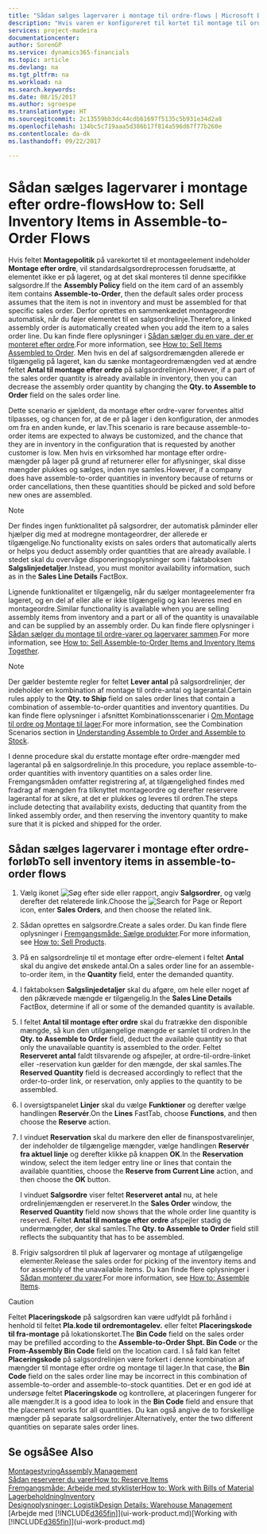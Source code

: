 ```yaml
---
title: "Sådan sælges lagervarer i montage til ordre-flows | Microsoft Docs"
description: "Hvis varen er konfigureret til kortet til montage til ordre, vil standardsalgsordreprocessen forudsætte, at varen ikke er på lageret, og at den skal monteres til denne specifikke salgsordre. Derfor oprettes en sammenkædet montageordre automatisk, når du føjer elementet til en salgsordrelinje."
services: project-madeira
documentationcenter: 
author: SorenGP
ms.service: dynamics365-financials
ms.topic: article
ms.devlang: na
ms.tgt_pltfrm: na
ms.workload: na
ms.search.keywords: 
ms.date: 08/15/2017
ms.author: sgroespe
ms.translationtype: HT
ms.sourcegitcommit: 2c13559bb3dc44cdb61697f5135c5b931e34d2a8
ms.openlocfilehash: 134bc5c719aaa5d386b17f814a596d67f77b260e
ms.contentlocale: da-dk
ms.lasthandoff: 09/22/2017

---
```

# <a name="how-to-sell-inventory-items-in-assemble-to-order-flows"></a><span data-ttu-id="94ee0-104">Sådan sælges lagervarer i montage efter ordre-flows</span><span class="sxs-lookup"><span data-stu-id="94ee0-104">How to: Sell Inventory Items in Assemble-to-Order Flows</span></span>
<span data-ttu-id="94ee0-105">Hvis feltet **Montagepolitik** på varekortet til et montageelement indeholder **Montage efter ordre**, vil standardsalgsordreprocessen forudsætte, at elementet ikke er på lageret, og at det skal monteres til denne specifikke salgsordre.</span><span class="sxs-lookup"><span data-stu-id="94ee0-105">If the **Assembly Policy** field on the item card of an assembly item contains **Assemble-to-Order**, then the default sales order process assumes that the item is not in inventory and must be assembled for that specific sales order.</span></span> <span data-ttu-id="94ee0-106">Derfor oprettes en sammenkædet montageordre automatisk, når du føjer elementet til en salgsordrelinje.</span><span class="sxs-lookup"><span data-stu-id="94ee0-106">Therefore, a linked assembly order is automatically created when you add the item to a sales order line.</span></span> <span data-ttu-id="94ee0-107">Du kan finde flere oplysninger i [Sådan sælger du en vare, der er monteret efter ordre](assembly-how-to-sell-items-assembled-to-order.md).</span><span class="sxs-lookup"><span data-stu-id="94ee0-107">For more information, see [How to: Sell Items Assembled to Order](assembly-how-to-sell-items-assembled-to-order.md).</span></span> <span data-ttu-id="94ee0-108">Men hvis en del af salgsordremængden allerede er tilgængelig på lageret, kan du sænke montageordremængden ved at ændre feltet **Antal til montage efter ordre** på salgsordrelinjen.</span><span class="sxs-lookup"><span data-stu-id="94ee0-108">However, if a part of the sales order quantity is already available in inventory, then you can decrease the assembly order quantity by changing the **Qty. to Assemble to Order** field on the sales order line.</span></span>  

<span data-ttu-id="94ee0-109">Dette scenario er sjældent, da montage efter ordre-varer forventes altid tilpasses, og chancen for, at de er på lager i den konfiguration, der anmodes om fra en anden kunde, er lav.</span><span class="sxs-lookup"><span data-stu-id="94ee0-109">This scenario is rare because assemble-to-order items are expected to always be customized, and the chance that they are in inventory in the configuration that is requested by another customer is low.</span></span> <span data-ttu-id="94ee0-110">Men hvis en virksomhed har montage efter ordre-mængder på lager på grund af returnerer eller for aflysninger, skal disse mængder plukkes og sælges, inden nye samles.</span><span class="sxs-lookup"><span data-stu-id="94ee0-110">However, if a company does have assemble-to-order quantities in inventory because of returns or order cancellations, then these quantities should be picked and sold before new ones are assembled.</span></span>  

> [!NOTE]  
>  <span data-ttu-id="94ee0-111">Der findes ingen funktionalitet på salgsordrer, der automatisk påminder eller hjælper dig med at modregne montageordrer, der allerede er tilgængelige.</span><span class="sxs-lookup"><span data-stu-id="94ee0-111">No functionality exists on sales orders that automatically alerts or helps you deduct assembly order quantities that are already available.</span></span> <span data-ttu-id="94ee0-112">I stedet skal du overvåge disponeringsoplysninger som i faktaboksen **Salgslinjedetaljer**.</span><span class="sxs-lookup"><span data-stu-id="94ee0-112">Instead, you must monitor availability information, such as in the **Sales Line Details** FactBox.</span></span>  

<span data-ttu-id="94ee0-113">Lignende funktionalitet er tilgængelig, når du sælger montageelementer fra lageret, og en del af eller alle er ikke tilgængelig og kan leveres med en montageordre.</span><span class="sxs-lookup"><span data-stu-id="94ee0-113">Similar functionality is available when you are selling assembly items from inventory and a part or all of the quantity is unavailable and can be supplied by an assembly order.</span></span> <span data-ttu-id="94ee0-114">Du kan finde flere oplysninger i [Sådan sælger du montage til ordre-varer og lagervarer sammen](assembly-how-to-sell-assemble-to-order-items-and-inventory-items-together.md).</span><span class="sxs-lookup"><span data-stu-id="94ee0-114">For more information, see [How to: Sell Assemble-to-Order Items and Inventory Items Together](assembly-how-to-sell-assemble-to-order-items-and-inventory-items-together.md).</span></span>  

> [!NOTE]  
>  <span data-ttu-id="94ee0-115">Der gælder bestemte regler for feltet **Lever antal** på salgsordrelinjer, der indeholder en kombination af montage til ordre-antal og lagerantal.</span><span class="sxs-lookup"><span data-stu-id="94ee0-115">Certain rules apply to the **Qty. to Ship** field on sales order lines that contain a combination of assemble-to-order quantities and inventory quantities.</span></span> <span data-ttu-id="94ee0-116">Du kan finde flere oplysninger i afsnittet Kombinationsscenarier i [Om Montage til ordre og Montage til lager](assembly-assemble-to-order-or-assemble-to-stock.md).</span><span class="sxs-lookup"><span data-stu-id="94ee0-116">For more information, see the Combination Scenarios section in [Understanding Assemble to Order and Assemble to Stock](assembly-assemble-to-order-or-assemble-to-stock.md).</span></span>  

<span data-ttu-id="94ee0-117">I denne procedure skal du erstatte montage efter ordre-mængder med lagerantal på en salgsordrelinje.</span><span class="sxs-lookup"><span data-stu-id="94ee0-117">In this procedure, you replace assemble-to-order quantities with inventory quantities on a sales order line.</span></span> <span data-ttu-id="94ee0-118">Fremgangsmåden omfatter registrering af, at tilgængelighed findes med fradrag af mængden fra tilknyttet montageordre og derefter reservere lagerantal for at sikre, at det er plukkes og leveres til ordren.</span><span class="sxs-lookup"><span data-stu-id="94ee0-118">The steps include detecting that availability exists, deducting that quantity from the linked assembly order, and then reserving the inventory quantity to make sure that it is picked and shipped for the order.</span></span>  

## <a name="to-sell-inventory-items-in-assemble-to-order-flows"></a><span data-ttu-id="94ee0-119">Sådan sælges lagervarer i montage efter ordre-forløb</span><span class="sxs-lookup"><span data-stu-id="94ee0-119">To sell inventory items in assemble-to-order flows</span></span>  
1.  <span data-ttu-id="94ee0-120">Vælg ikonet ![Søg efter side eller rapport](media/ui-search/search_small.png "Ikonet Søg efter side eller rapport"), angiv **Salgsordrer**, og vælg derefter det relaterede link.</span><span class="sxs-lookup"><span data-stu-id="94ee0-120">Choose the ![Search for Page or Report](media/ui-search/search_small.png "Search for Page or Report icon") icon, enter **Sales Orders**, and then choose the related link.</span></span>  
2.  <span data-ttu-id="94ee0-121">Sådan oprettes en salgsordre.</span><span class="sxs-lookup"><span data-stu-id="94ee0-121">Create a sales order.</span></span> <span data-ttu-id="94ee0-122">Du kan finde flere oplysninger i [Fremgangsmåde: Sælge produkter](sales-how-sell-products.md).</span><span class="sxs-lookup"><span data-stu-id="94ee0-122">For more information, see [How to: Sell Products](sales-how-sell-products.md).</span></span>  
3.  <span data-ttu-id="94ee0-123">På en salgsordrelinje til et montage efter ordre-element i feltet **Antal** skal du angive det ønskede antal.</span><span class="sxs-lookup"><span data-stu-id="94ee0-123">On a sales order line for an assemble-to-order item, in the **Quantity** field, enter the demanded quantity.</span></span>  
4.  <span data-ttu-id="94ee0-124">I faktaboksen **Salgslinjedetaljer** skal du afgøre, om hele eller noget af den påkrævede mængde er tilgængelig.</span><span class="sxs-lookup"><span data-stu-id="94ee0-124">In the **Sales Line Details** FactBox, determine if all or some of the demanded quantity is available.</span></span>  
5.  <span data-ttu-id="94ee0-125">I feltet **Antal til montage efter ordre** skal du fratrække den disponible mængde, så kun den utilgængelige mængde er samlet til ordren.</span><span class="sxs-lookup"><span data-stu-id="94ee0-125">In the **Qty. to Assemble to Order** field, deduct the available quantity so that only the unavailable quantity is assembled to the order.</span></span> <span data-ttu-id="94ee0-126">Feltet **Reserveret antal** faldt tilsvarende og afspejler, at ordre-til-ordre-linket eller -reservation kun gælder for den mængde, der skal samles.</span><span class="sxs-lookup"><span data-stu-id="94ee0-126">The **Reserved Quantity** field is decreased accordingly to reflect that the order-to-order link, or reservation, only applies to the quantity to be assembled.</span></span>  
6.  <span data-ttu-id="94ee0-127">I oversigtspanelet **Linjer** skal du vælge **Funktioner** og derefter vælge handlingen **Reservér**.</span><span class="sxs-lookup"><span data-stu-id="94ee0-127">On the **Lines** FastTab, choose **Functions**, and then choose the **Reserve** action.</span></span>  
7.  <span data-ttu-id="94ee0-128">I vinduet **Reservation** skal du markere den eller de finanspostvarelinjer, der indeholder de tilgængelige mængder, vælge handlingen **Reservér fra aktuel linje** og derefter klikke på knappen **OK**.</span><span class="sxs-lookup"><span data-stu-id="94ee0-128">In the **Reservation** window, select the item ledger entry line or lines that contain the available quantities, choose the **Reserve from Current Line** action, and then choose the **OK** button.</span></span>  

    <span data-ttu-id="94ee0-129">I vinduet **Salgsordre** viser feltet **Reserveret antal** nu, at hele ordrelinjemængden er reserveret.</span><span class="sxs-lookup"><span data-stu-id="94ee0-129">In the **Sales Order** window, the **Reserved Quantity** field now shows that the whole order line quantity is reserved.</span></span> <span data-ttu-id="94ee0-130">Feltet **Antal til montage efter ordre** afspejler stadig de undermængder, der skal samles.</span><span class="sxs-lookup"><span data-stu-id="94ee0-130">The **Qty. to Assemble to Order** field still reflects the subquantity that has to be assembled.</span></span>  

8.  <span data-ttu-id="94ee0-131">Frigiv salgsordren til pluk af lagervarer og montage af utilgængelige elementer.</span><span class="sxs-lookup"><span data-stu-id="94ee0-131">Release the sales order for picking of the inventory items and for assembly of the unavailable items.</span></span> <span data-ttu-id="94ee0-132">Du kan finde flere oplysninger i [Sådan monterer du varer](assembly-how-to-assemble-items.md).</span><span class="sxs-lookup"><span data-stu-id="94ee0-132">For more information, see [How to: Assemble Items](assembly-how-to-assemble-items.md).</span></span>  

> [!CAUTION]  
>  <span data-ttu-id="94ee0-133">Feltet **Placeringskode** på salgsordren kan være udfyldt på forhånd i henhold til feltet **Pla.kode til ordremontagelev.** eller feltet **Placeringskode til fra-montage** på lokationskortet.</span><span class="sxs-lookup"><span data-stu-id="94ee0-133">The **Bin Code** field on the sales order may be prefilled according to the **Assemble-to-Order Shpt. Bin Code** or the **From-Assembly Bin Code** field on the location card.</span></span> <span data-ttu-id="94ee0-134">I så fald kan feltet **Placeringskode** på salgsordrelinjen være forkert i denne kombination af mængder til montage efter ordre og montage til lager.</span><span class="sxs-lookup"><span data-stu-id="94ee0-134">In that case, the **Bin Code** field on the sales order line may be incorrect in this combination of assemble-to-order and assemble-to-stock quantities.</span></span> <span data-ttu-id="94ee0-135">Det er en god idé at undersøge feltet **Placeringskode** og kontrollere, at placeringen fungerer for alle mængder.</span><span class="sxs-lookup"><span data-stu-id="94ee0-135">It is a good idea to look in the **Bin Code** field and ensure that the placement works for all quantities.</span></span> <span data-ttu-id="94ee0-136">Du kan også angive de to forskellige mængder på separate salgsordrelinjer.</span><span class="sxs-lookup"><span data-stu-id="94ee0-136">Alternatively, enter the two different quantities on separate sales order lines.</span></span>  

## <a name="see-also"></a><span data-ttu-id="94ee0-137">Se også</span><span class="sxs-lookup"><span data-stu-id="94ee0-137">See Also</span></span>  
[<span data-ttu-id="94ee0-138">Montagestyring</span><span class="sxs-lookup"><span data-stu-id="94ee0-138">Assembly Management</span></span>](assembly-assemble-items.md)  
[<span data-ttu-id="94ee0-139">Sådan reserverer du varer</span><span class="sxs-lookup"><span data-stu-id="94ee0-139">How to: Reserve Items</span></span>](inventory-how-to-reserve-items.md)  
[<span data-ttu-id="94ee0-140">Fremgangsmåde: Arbejde med styklister</span><span class="sxs-lookup"><span data-stu-id="94ee0-140">How to: Work with Bills of Material</span></span>](inventory-how-work-BOMs.md)  
[<span data-ttu-id="94ee0-141">Lagerbeholdning</span><span class="sxs-lookup"><span data-stu-id="94ee0-141">Inventory</span></span>](inventory-manage-inventory.md)  
[<span data-ttu-id="94ee0-142">Designoplysninger: Logistik</span><span class="sxs-lookup"><span data-stu-id="94ee0-142">Design Details: Warehouse Management</span></span>](design-details-warehouse-management.md)  
<span data-ttu-id="94ee0-143">[Arbejde med [!INCLUDE[d365fin](includes/d365fin_md.md)]](ui-work-product.md)</span><span class="sxs-lookup"><span data-stu-id="94ee0-143">[Working with [!INCLUDE[d365fin](includes/d365fin_md.md)]](ui-work-product.md)</span></span>

